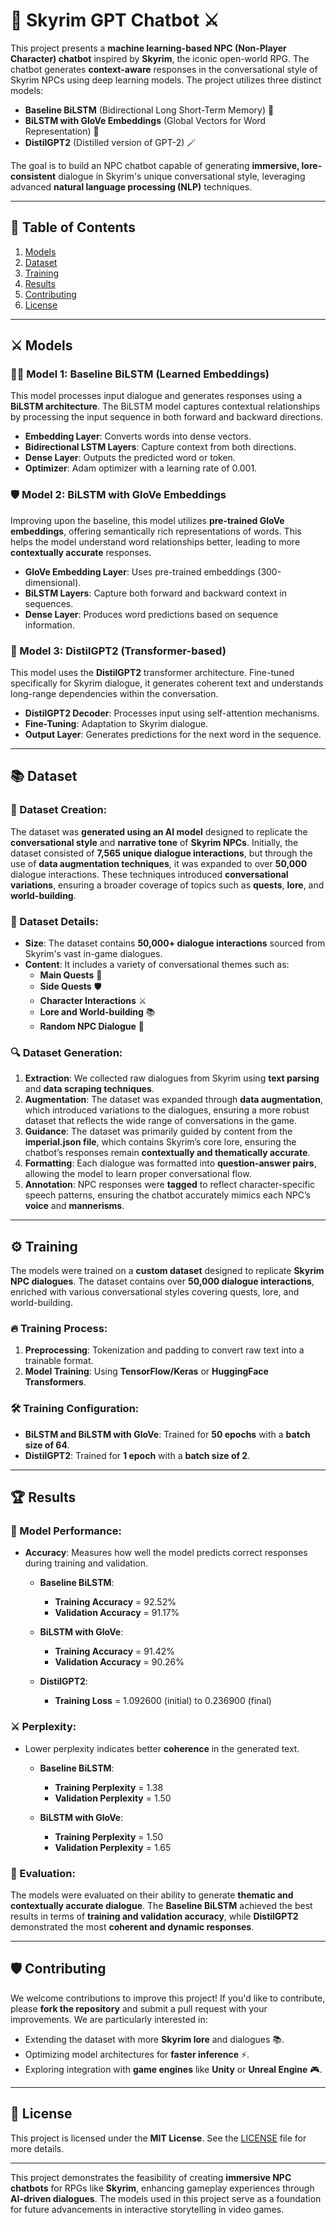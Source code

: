 # **🏰 Skyrim GPT Chatbot ⚔️**

This project presents a **machine learning-based NPC (Non-Player Character) chatbot** inspired by **Skyrim**, the iconic open-world RPG. The chatbot generates **context-aware** responses in the conversational style of Skyrim NPCs using deep learning models. The project utilizes three distinct models:

- **Baseline BiLSTM** (Bidirectional Long Short-Term Memory) 🧠
- **BiLSTM with GloVe Embeddings** (Global Vectors for Word Representation) 🔮
- **DistilGPT2** (Distilled version of GPT-2) 🪄

The goal is to build an NPC chatbot capable of generating **immersive, lore-consistent** dialogue in Skyrim's unique conversational style, leveraging advanced **natural language processing (NLP)** techniques.

---

## **📜 Table of Contents**

1. [Models](#models)
2. [Dataset](#dataset)
3. [Training](#training)
4. [Results](#results)
5. [Contributing](#contributing)
6. [License](#license)

---

## **⚔️ Models**

### **🧙‍♂️ Model 1: Baseline BiLSTM (Learned Embeddings)**
This model processes input dialogue and generates responses using a **BiLSTM architecture**. The BiLSTM model captures contextual relationships by processing the input sequence in both forward and backward directions.

- **Embedding Layer**: Converts words into dense vectors.
- **Bidirectional LSTM Layers**: Capture context from both directions.
- **Dense Layer**: Outputs the predicted word or token.
- **Optimizer**: Adam optimizer with a learning rate of 0.001.

### **🛡️ Model 2: BiLSTM with GloVe Embeddings**
Improving upon the baseline, this model utilizes **pre-trained GloVe embeddings**, offering semantically rich representations of words. This helps the model understand word relationships better, leading to more **contextually accurate** responses.

- **GloVe Embedding Layer**: Uses pre-trained embeddings (300-dimensional).
- **BiLSTM Layers**: Capture both forward and backward context in sequences.
- **Dense Layer**: Produces word predictions based on sequence information.

### **🏹 Model 3: DistilGPT2 (Transformer-based)**
This model uses the **DistilGPT2** transformer architecture. Fine-tuned specifically for Skyrim dialogue, it generates coherent text and understands long-range dependencies within the conversation.

- **DistilGPT2 Decoder**: Processes input using self-attention mechanisms.
- **Fine-Tuning**: Adaptation to Skyrim dialogue.
- **Output Layer**: Generates predictions for the next word in the sequence.

---

## **📚 Dataset**

### **📝 Dataset Creation:**
The dataset was **generated using an AI model** designed to replicate the **conversational style** and **narrative tone** of **Skyrim NPCs**. Initially, the dataset consisted of **7,565 unique dialogue interactions**, but through the use of **data augmentation techniques**, it was expanded to over **50,000** dialogue interactions. These techniques introduced **conversational variations**, ensuring a broader coverage of topics such as **quests**, **lore**, and **world-building**.

### **📜 Dataset Details:**
- **Size**: The dataset contains **50,000+ dialogue interactions** sourced from Skyrim's vast in-game dialogues.
- **Content**: It includes a variety of conversational themes such as:
  - **Main Quests** 🏰
  - **Side Quests** 🛡️
  - **Character Interactions** ⚔️
  - **Lore and World-building** 📚
  - **Random NPC Dialogue** 🤖

### **🔍 Dataset Generation:**
1. **Extraction**: We collected raw dialogues from Skyrim using **text parsing** and **data scraping techniques**.
2. **Augmentation**: The dataset was expanded through **data augmentation**, which introduced variations to the dialogues, ensuring a more robust dataset that reflects the wide range of conversations in the game.
3. **Guidance**: The dataset was primarily guided by content from the **imperial.json file**, which contains Skyrim’s core lore, ensuring the chatbot’s responses remain **contextually and thematically accurate**.
4. **Formatting**: Each dialogue was formatted into **question-answer pairs**, allowing the model to learn proper conversational flow.
5. **Annotation**: NPC responses were **tagged** to reflect character-specific speech patterns, ensuring the chatbot accurately mimics each NPC’s **voice** and **mannerisms**.

---

## **⚙️ Training**

The models were trained on a **custom dataset** designed to replicate **Skyrim NPC dialogues**. The dataset contains over **50,000 dialogue interactions**, enriched with various conversational styles covering quests, lore, and world-building.

### **🔥 Training Process:**
1. **Preprocessing**: Tokenization and padding to convert raw text into a trainable format.
2. **Model Training**: Using **TensorFlow/Keras** or **HuggingFace Transformers**.

### **🛠️ Training Configuration:**
- **BiLSTM and BiLSTM with GloVe**: Trained for **50 epochs** with a **batch size of 64**.
- **DistilGPT2**: Trained for **1 epoch** with a **batch size of 2**.

---

## **🏆 Results**

### **🎯 Model Performance:**

- **Accuracy**: Measures how well the model predicts correct responses during training and validation.

  - **Baseline BiLSTM**:  
    - **Training Accuracy** = 92.52%  
    - **Validation Accuracy** = 91.17%

  - **BiLSTM with GloVe**:  
    - **Training Accuracy** = 91.42%  
    - **Validation Accuracy** = 90.26%

  - **DistilGPT2**:  
    - **Training Loss** = 1.092600 (initial) to 0.236900 (final)

### **⚔️ Perplexity:**
- Lower perplexity indicates better **coherence** in the generated text.

  - **Baseline BiLSTM**:  
    - **Training Perplexity** = 1.38  
    - **Validation Perplexity** = 1.50

  - **BiLSTM with GloVe**:  
    - **Training Perplexity** = 1.50  
    - **Validation Perplexity** = 1.65

### **🔮 Evaluation:**
The models were evaluated on their ability to generate **thematic and contextually accurate dialogue**. The **Baseline BiLSTM** achieved the best results in terms of **training and validation accuracy**, while **DistilGPT2** demonstrated the most **coherent and dynamic responses**.

---

## **🛡️ Contributing**

We welcome contributions to improve this project! If you'd like to contribute, please **fork the repository** and submit a pull request with your improvements. We are particularly interested in:

- Extending the dataset with more **Skyrim lore** and dialogues 📚.
- Optimizing model architectures for **faster inference** ⚡.
- Exploring integration with **game engines** like **Unity** or **Unreal Engine** 🎮.

---

## **📜 License**

This project is licensed under the **MIT License**. See the [LICENSE](LICENSE) file for more details.

---

This project demonstrates the feasibility of creating **immersive NPC chatbots** for RPGs like **Skyrim**, enhancing gameplay experiences through **AI-driven dialogues**. The models used in this project serve as a foundation for future advancements in interactive storytelling in video games.

